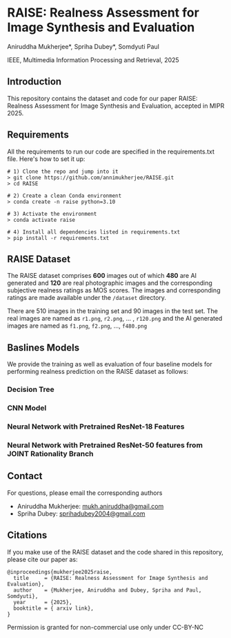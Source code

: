# RAISE: Realness Assessment for Image Synthesis and Evaluation
Aniruddha Mukherjee*, Spriha Dubey*, Somdyuti Paul


IEEE, Multimedia Information Processing and Retrieval, 2025



## Introduction
This repository contains the dataset and code for our paper RAISE: Realness Assessment for Image Synthesis and Evaluation, accepted in MIPR 2025.

## Requirements
All the requirements to run our code are specified in the requirements.txt file. Here's how to set it up:


```
# 1) Clone the repo and jump into it
> git clone https://github.com/annimukherjee/RAISE.git
> cd RAISE

# 2) Create a clean Conda environment
> conda create -n raise python=3.10

# 3) Activate the environment
> conda activate raise

# 4) Install all dependencies listed in requirements.txt
> pip install -r requirements.txt
```

## RAISE Dataset
The RAISE dataset comprises **600** images out of which **480** are AI generated and **120** are real photographic images and the corresponding subjective realness ratings as MOS scores. The images and corresponding ratings are made available under the `/dataset` directory. 

There are 510 images in the training set and 90 images in the test set. The real images are named as `r1.png`, `r2.png`, ... , `r120.png` and the AI generated images are named as `f1.png`, `f2.png`, ..., `f480.png`

## Baslines Models

We provide the training as well as evaluation of four baseline models for performing realness prediction on the RAISE dataset as follows:

### Decision Tree


### CNN Model


### Neural Network with Pretrained ResNet-18 Features


### Neural Network with Pretrained ResNet-50 features from JOINT Rationality Branch


## Contact
For questions, please email the corresponding authors
- Aniruddha Mukherjee: mukh.aniruddha@gmail.com
- Spriha Dubey: sprihadubey2004@gmail.com 

## Citations
If you make use of the RAISE dataset and the code shared in this repository, please cite our paper as:
```
@inproceedings{mukherjee2025raise,
  title     = {RAISE: Realness Assessment for Image Synthesis and Evaluation},
  author    = {Mukherjee, Aniruddha and Dubey, Spriha and Paul, Somdyuti},
  year      = {2025},
  booktitle = { arxiv link},
}
```

Permission is granted for non-commercial use only under CC-BY-NC
